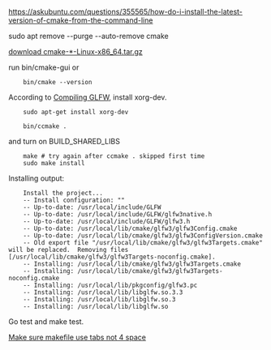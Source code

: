 
https://askubuntu.com/questions/355565/how-do-i-install-the-latest-version-of-cmake-from-the-command-line

sudo apt remove --purge --auto-remove cmake

[download cmake-\*-Linux-x86_64.tar.gz](https://cmake.org/download/)

run bin/cmake-gui or

~~~
	bin/cmake --version
~~~

According to [Compiling GLFW](https://www.glfw.org/docs/latest/compile.html),
install xorg-dev.

~~~
    sudo apt-get install xorg-dev
~~~

~~~
    bin/ccmake .
~~~

and turn on BUILD_SHARED_LIBS

~~~
	make # try again after ccmake . skipped first time
	sudo make install
~~~

Installing output:

~~~
	Install the project...
	-- Install configuration: ""
	-- Up-to-date: /usr/local/include/GLFW
	-- Up-to-date: /usr/local/include/GLFW/glfw3native.h
	-- Up-to-date: /usr/local/include/GLFW/glfw3.h
	-- Up-to-date: /usr/local/lib/cmake/glfw3/glfw3Config.cmake
	-- Up-to-date: /usr/local/lib/cmake/glfw3/glfw3ConfigVersion.cmake
	-- Old export file "/usr/local/lib/cmake/glfw3/glfw3Targets.cmake" will be replaced.  Removing files [/usr/local/lib/cmake/glfw3/glfw3Targets-noconfig.cmake].
	-- Installing: /usr/local/lib/cmake/glfw3/glfw3Targets.cmake
	-- Installing: /usr/local/lib/cmake/glfw3/glfw3Targets-noconfig.cmake
	-- Installing: /usr/local/lib/pkgconfig/glfw3.pc
	-- Installing: /usr/local/lib/libglfw.so.3.3
	-- Installing: /usr/local/lib/libglfw.so.3
	-- Installing: /usr/local/lib/libglfw.so
~~~

Go test and make test.

[Make sure makefile use tabs not 4 space](https://stackoverflow.com/questions/16931770/makefile4-missing-separator-stop)
